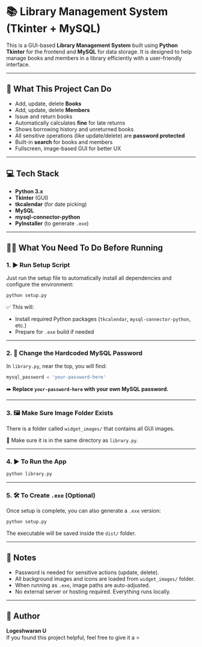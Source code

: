 # 📚 Library Management System (Tkinter + MySQL)

This is a GUI-based **Library Management System** built using **Python Tkinter** for the frontend and **MySQL** for data storage. It is designed to help manage books and members in a library efficiently with a user-friendly interface.

---

## 🚀 What This Project Can Do

- Add, update, delete **Books**
- Add, update, delete **Members**
- Issue and return books
- Automatically calculates **fine** for late returns
- Shows borrowing history and unreturned books
- All sensitive operations (like update/delete) are **password protected**
- Built-in **search** for books and members
- Fullscreen, image-based GUI for better UX

---

## 💻 Tech Stack

- **Python 3.x**
- **Tkinter** (GUI)
- **tkcalendar** (for date picking)
- **MySQL**
- **mysql-connector-python**
- **PyInstaller** (to generate `.exe`)

---

## 🧑‍🏭 What You Need To Do Before Running

### 1. ▶️ Run Setup Script

Just run the setup file to automatically install all dependencies and configure the environment:

```bash
python setup.py
```

✅ This will:
- Install required Python packages (`tkcalendar`, `mysql-connector-python`, etc.)
- Prepare for `.exe` build if needed

---

### 2. 🔐 Change the Hardcoded MySQL Password

In `library.py`, near the top, you will find:

```python
mysql_password = 'your-password-here'
```

➡️ **Replace `your-password-here` with your own MySQL password.**

---

### 3. 🖼️ Make Sure Image Folder Exists

There is a folder called `widget_images/` that contains all GUI images.

📁 Make sure it is in the same directory as `library.py`.

---

### 4. ▶️ To Run the App

```bash
python library.py
```

---

### 5. 🛠️ To Create `.exe` (Optional)

Once setup is complete, you can also generate a `.exe` version:

```bash
python setup.py
```

The executable will be saved inside the `dist/` folder.

---

## 📌 Notes

- Password is needed for sensitive actions (update, delete).
- All background images and icons are loaded from `widget_images/` folder.
- When running as `.exe`, image paths are auto-adjusted.
- No external server or hosting required. Everything runs locally.

---

## 👤 Author

**Logeshwaran U**  
If you found this project helpful, feel free to give it a ⭐
